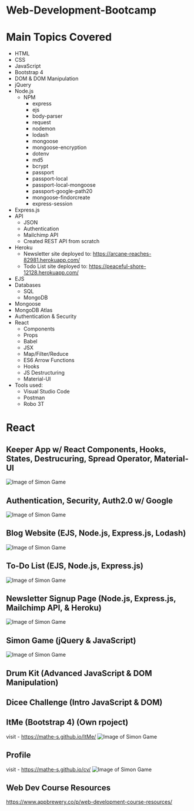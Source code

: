 # Web-Development-Bootcamp


# Main Topics Covered

* HTML
* CSS
* JavaScript
* Bootstrap 4
* DOM & DOM Manipulation
* jQuery
* Node.js
  * NPM
    * express
    * ejs
    * body-parser
    * request
    * nodemon
    * lodash
    * mongoose
    * mongoose-encryption
    * dotenv
    * md5
    * bcrypt
    * passport
    * passport-local
    * passport-local-mongoose
    * passport-google-path20
    * mongoose-findorcreate
    * express-session
* Express.js
* API
  * JSON
  * Authentication
  * Mailchimp API
  * Created REST API from scratch
* Heroku
  * Newsletter site deployed to: https://arcane-reaches-82981.herokuapp.com/
  * Todo List site deployed to:  https://peaceful-shore-12128.herokuapp.com/
* EJS
* Databases
  * SQL
  * MongoDB
* Mongoose
* MongoDB Atlas
* Authentication & Security
* React
  * Components
  * Props
  * Babel
  * JSX
  * Map/Filter/Reduce
  * ES6 Arrow Functions
  * Hooks
  * JS Destructuring
  * Material-UI
* Tools used:
  * Visual Studio Code
  * Postman
  * Robo 3T

# React
## Keeper App w/ React Components, Hooks, States, Destrucuring, Spread Operator, Material-UI
![Image of Simon Game](https://github.com/Mathe-S/Web-Development-Bootcamp/blob/master/React-practice/keeper-app/Keeper-app-gif.gif)

## Authentication, Security, Auth2.0 w/ Google
![Image of Simon Game](https://github.com/Mathe-S/Web-Development-Bootcamp/blob/master/Authentication%20practice%20-%20Secrets/Screen%20Shot%202020-08-21%20at%2012.25.17.png)
## Blog Website (EJS, Node.js, Express.js, Lodash)
![Image of Simon Game](https://user-images.githubusercontent.com/19628705/61025198-c2b1cc80-a364-11e9-8f07-8064781ee30d.png)
## To-Do List (EJS, Node.js, Express.js)
![Image of Simon Game](https://github.com/Mathe-S/Web-Development-Bootcamp/blob/master/todolist/Todolistgif.gif)
## Newsletter Signup Page (Node.js, Express.js, Mailchimp API, & Heroku)
![Image of Simon Game](https://github.com/Mathe-S/Web-Development-Bootcamp/blob/master/Newsletter-Signup/Screen%20Shot%202020-08-21%20at%2012.49.08.png)
## Simon Game (jQuery & JavaScript)
![Image of Simon Game](https://user-images.githubusercontent.com/19628705/56182300-5a9e5500-5fc6-11e9-9014-a54a6e84fcdd.gif)
## Drum Kit (Advanced JavaScript & DOM Manipulation)
## Dicee Challenge (Intro JavaScript & DOM)
## ItMe (Bootstrap 4) (Own rpoject)
visit - https://mathe-s.github.io/ItMe/
![Image of Simon Game](https://github.com/Mathe-S/Web-Development-Bootcamp/blob/master/ItMe/Screen%20Shot%202020-08-21%20at%2013.00.16.png)
## Profile
visit - https://mathe-s.github.io/cv/
![Image of Simon Game](https://github.com/Mathe-S/Web-Development-Bootcamp/blob/master/profile/Screen%20Shot%202020-08-21%20at%2013.00.05.png)
## Web Dev Course Resources
https://www.appbrewery.co/p/web-development-course-resources/
